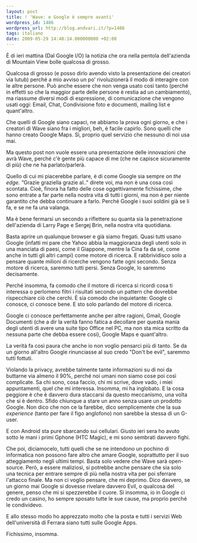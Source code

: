 ```yaml
---
layout: post
title: ! 'Wave: e Google è sempre avanti'
wordpress_id: 1486
wordpress_url: http://blog.andvari.it/?p=1486
tags: italiano
date: 2009-05-29 14:48:14.000000000 +02:00
---
```

È di ieri mattina (Dal Google I/O) la notizia che ora nella pentola dell'azienda di Mountain View bolle qualcosa di grosso.

Qualcosa di grosso (e posso dirlo avendo visto la presentazione dei creatori via Iutub) perché a mio avviso un po' rivoluzionerà il modo di interagire con le altre persone. Può anche essere che non venga usato così tanto (perché in effetti so che la maggior parte delle persone è restia ad un cambiamento), ma riassume diversi modi di espressione, di comunicazione che vengono usati oggi: Email, Chat, Condivisione foto e documenti, mailing list e quant'altro.

Che quelli di Google siano capaci, ne abbiamo la prova ogni giorno, e che i creatori di Wave siano fra i migliori, beh, è facile capirlo. Sono quelli che hanno creato Google Maps. Sì, proprio quel servizio che nessuno di noi usa mai.

Ma questo post non vuole essere una presentazione delle innovazioni che avrà Wave, perché c'è gente più capace di me (che ne capisce sicuramente di più) che ne ha parlato/parlerà.

Quello di cui mi piacerebbe parlare, è di come Google sia sempre <em>on the edge. "</em>Grazie graziella grazie al.." direte voi, ma non è una cosa così scontata. Cioè, finora ha fatto delle cose oggettivamente fichissime, che sono entrate a far parte nella nostra vita di tutti i giorni, ma non è per niente garantito che debba continuare a farlo. Perché Google i suoi soldini già se li fa, e se ne fa una valanga.

Ma è bene fermarsi un secondo a riflettere su quanta sia la penetrazione dell'azienda di Larry Page e Sergej Brin, nella nostra vita quotidiana.

Basta aprire un qualunque browser e già siamo fregati. Quasi tutti usano Google (infatti mi pare che Yahoo abbia la maggioranza degli utenti solo in una manciata di paesi, come il Giappone, mentre la Cina fa da sé, come anche in tutti gli altri campi) come motore di ricerca. E rabbrividisco solo a pensare quante milioni di ricerche vengono fatte ogni secondo. Senza motore di ricerca, saremmo tutti persi. Senza Google, lo saremmo decisamente.

Perché insomma, fa comodo che il motore di ricerca si ricordi cosa ti interessa o perlomeno filtri i risultati secondo un pattern che dovrebbe rispecchiare ciò che cerchi. È sia comodo che inquietante: Google ci conosce, ci conosce bene. E sto solo parlando del motore di ricerca.

Google ci conosce perfettamente anche per altre ragioni, Gmail, Google Documenti (che a dir la verità fanno fatica a decollare per questa mania degli utenti di avere una suite tipo Office nel PC, ma non sta mica scritto da nessuna parte che debba essere così), Google Maps e quant'altro.

La verità fa così paura che anche io non voglio pensarci più di tanto. Se da un giorno all'altro Google rinunciasse al suo credo "Don't be evil", saremmo tutti fottuti.

Violando la privacy, avrebbe talmente tante informazioni su di noi da buttarne via almeno il 90%, perché noi umani non siamo cose poi così complicate.
Sa chi sono, cosa faccio, chi mi scrive, dove vado, i miei appuntamenti, quel che mi interessa. Insomma, mi ha inglobato. E la cosa peggiore è che è davvero dura staccarsi da questo meccanismo, una volta che si è dentro. Sfido chiunque a stare un anno senza usare un prodotto Google. Non dico che non ce la farebbe, dico semplicemente che la sua <em>experience </em>(tanto per fare il figo anglofono) non sarebbe la stessa di un G-user.

E con Android sta pure sbarcando sui cellulari. Giusto ieri sera ho avuto sotto le mani i primi Gphone (HTC Magic), e mi sono sembrati davvero fighi.

Che poi, diciamocelo, tutti quelli che se ne intendono un pochino di informatica non possono fare altro che amare Google, soprattutto per il suo atteggiamento negli ultimi tempi. Basta solo vedere che Wave sarà open-source.
Però, a essere maliziosi, si potrebbe anche pensare che sia solo una tecnica per entrare sempre di più nella nostra vita per poi sferrare l'attacco finale. Ma non ci voglio pensare, che mi deprimo.
Dico davvero, se un giorno mai Google si dovesse rivelare davvero Evil, o qualcosa del genere, penso che mi si spezzerebbe il cuore. Sì insomma, io in Google ci credo un casino, ho sempre sposato tutte le sue cause, ma proprio perché le condividevo.

E allo stesso modo ho apprezzato molto che la posta e tutti i servizi Web dell'università di Ferrara siano tutti sulle Google Apps.

Fichissimo, insomma.
